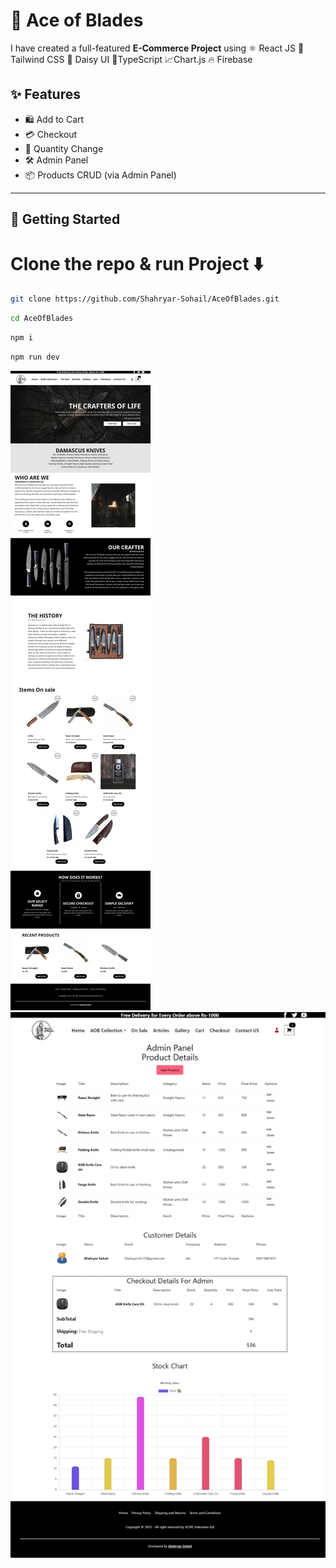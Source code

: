 # 🛒 Ace of Blades  

I have created a full-featured **E-Commerce Project** using 
⚛️ React JS 
🎨 Tailwind CSS
🌸 Daisy UI
📜TypeScript
📈Chart.js 
🔥 Firebase  

## ✨ Features
- 🛍️ Add to Cart  
- 💳 Checkout  
- 🔄 Quantity Change  
- 🛠️ Admin Panel  
- 📦 Products CRUD (via Admin Panel)  

---

## 🚀 Getting Started  

# Clone the repo & run Project ⬇️  
```bash
git clone https://github.com/Shahryar-Sohail/AceOfBlades.git
```
```bash
cd AceOfBlades
```
```bash
npm i
```
```bash
npm run dev
```
![ScreenShot](./fullScreenShot.jpg)
![ScreenShot](./adminPanel.png)
